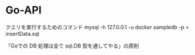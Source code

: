 # Go-API

クエリを実行するためのコマンド
mysql -h 127.0.0.1 -u docker sampledb -p < insertData.sql

「Goでの DB 処理は全て sql.DB 型を通してやる」の原則
